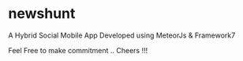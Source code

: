 # newshunt
A Hybrid Social Mobile App Developed using MeteorJs &amp; Framework7
 
 Feel Free to make commitment .. Cheers !!!
